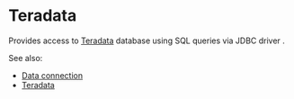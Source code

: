 <!-- TITLE: Teradata -->
<!-- SUBTITLE: -->

# Teradata

Provides access to [Teradata](https://www.teradata.ru/Products/Software/Database) database using SQL queries via JDBC
driver .

See also:

* [Data connection](../data-connection.md)
* [Teradata](https://www.teradata.ru/Products/Software/Database)
